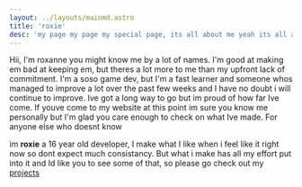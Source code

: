 ```yaml
---
layout: ../layouts/mainmd.astro
title: 'roxie'
desc: 'my page my page my special page, its all about me yeah its all about me'
---
```

Hii, I'm roxanne you might know me by a lot of names. I'm good at making em bad at keeping em, but theres a lot more to me than my upfront lack of commitment.
I'm a soso game dev, but I'm a fast learner and someone whos managed to improve a lot over the past few weeks and I have no doubt i will continue to improve. Ive got a long
way to go but im proud of how far Ive come. If youve come to my website at this point im sure you know me personally but I'm glad you care enough to check on what
Ive made. For anyone else who doesnt know

im **roxie** a 16 year old developer, I make what I like when i feel like it right now so dont expect much consistancy. But what i make
has all my effort put into it and Id like you to see some of that, so please go check out my [projects](/projects/)